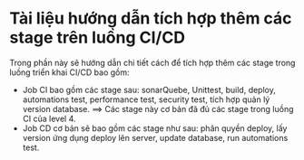 # Tài liệu hướng dẫn tích hợp thêm các stage trên luồng CI/CD

Trong phần này sẽ hướng dẫn chi tiết cách để tích hợp thêm các stage
trong luồng triển khai CI/CD bao gồm:
- Job CI bao gồm các stage sau: sonarQuebe, Unittest, build, deploy,
automations test, performance test, security test, tích hợp quản lý version
database. ==> Các stage này cơ bản đã đủ các stage trong luồng CI của level 4.
- Job CD cơ bản sẽ bao gồm các stage như sau: phân quyền deploy, lấy version ứng dụng
deploy lên server, update database, run automations test.


